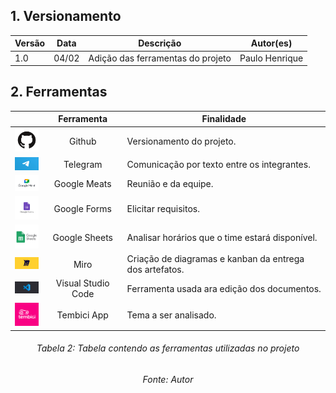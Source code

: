 ## 1. Versionamento

|Versão|Data|Descrição|Autor(es)|
|------|----|---------|---------|
|1.0|04/02|<center>Adição das ferramentas do projeto</center>|<center>Paulo Henrique</center>|

## 2. Ferramentas

||Ferramenta|Finalidade|
|:-:|:-:|-|
| <img src="../assets/planejamento/logos/gitHub.png" width="50px" /> | Github | Versionamento do projeto. |
| <img src="../assets/planejamento/logos/telegram.png" width="50px" /> | Telegram | Comunicação por texto entre os integrantes. |
| <img src="../assets/planejamento/logos/googleMeets.png" width="50px" /> | Google Meats | Reunião e da equipe. |
| <img src="../assets/planejamento/logos/googleForms.png" width="50px" /> | Google Forms | Elicitar requisitos. |
| <img src="../assets/planejamento/logos/googleSheets.png" width="50px" /> | Google Sheets | Analisar horários que o time estará disponível. |
| <img src="../assets/planejamento/logos/miro.png" width="50px" /> | Miro | Criação de diagramas e kanban da entrega dos artefatos. |
| <img src="../assets/planejamento/logos/vscode.png" width="50px" /> | Visual Studio Code | Ferramenta usada ara edição dos documentos. |
| <img src="../assets/tembiciAlt.png" width="50px" /> | Tembici App | Tema a ser analisado. |
<h6 align = "center">Tabela 2: Tabela contendo as ferramentas utilizadas no projeto</h6>
<h6 align = "center">Fonte: Autor</h6>